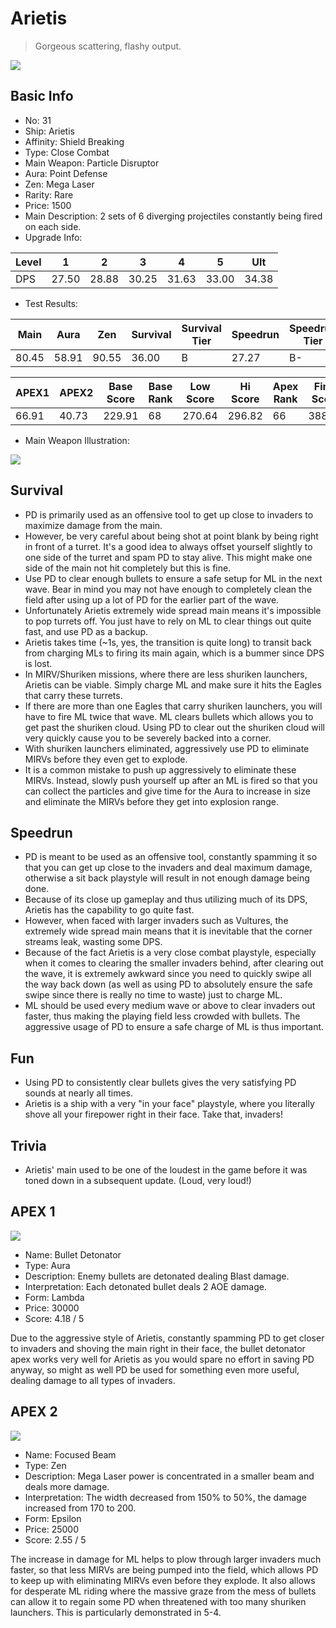 # Arietis

> Gorgeous scattering, flashy output.

<img src="/ships/ship_31.png" style={{zoom:1}}/>

## Basic Info

- No: 31
- Ship: Arietis
- Affinity: Shield Breaking
- Type: Close Combat
- Main Weapon: Particle Disruptor
- Aura: Point Defense
- Zen: Mega Laser
- Rarity: Rare
- Price: 1500
- Main Description: 2 sets of 6 diverging projectiles constantly being fired on each side.
- Upgrade Info: 

| Level | 1 | 2 | 3 | 4 | 5 | Ult |
|--|--|--|--|--|--|--|
| DPS | 27.50 | 28.88 | 30.25 | 31.63 | 33.00 | 34.38 |

- Test Results: 

| Main | Aura | Zen | Survival | Survival Tier | Speedrun | Speedrun Tier | Fun | Fun Tier |
|--|--|--|--|--|--|--|--|--|
| 80.45 | 58.91 | 90.55 | 36.00 | B | 27.27 | B- | 28.36 | C+ |

| APEX1 | APEX2 | Base Score | Base Rank | Low Score | Hi Score | Apex Rank | Final Score | FinalRank |
|--|--|--|--|--|--|--|--|--|
| 66.91 | 40.73 | 229.91 | 68 | 270.64 | 296.82 | 66 | 388.45 | 64 |

- Main Weapon Illustration:

<img src="/illustration/main_31.gif" style={{zoom:1}}/>

## Survival

- PD is primarily used as an offensive tool to get up close to invaders to maximize damage from the main.
- However, be very careful about being shot at point blank by being right in front of a turret. It's a good idea to always offset yourself slightly to one side of the turret and spam PD to stay alive. This might make one side of the main not hit completely but this is fine.
- Use PD to clear enough bullets to ensure a safe setup for ML in the next wave. Bear in mind you may not have enough to completely clean the field after using up a lot of PD for the earlier part of the wave.
- Unfortunately Arietis extremely wide spread main means it's impossible to pop turrets off. You just have to rely on ML to clear things out quite fast, and use PD as a backup.
- Arietis takes time (~1s, yes, the transition is quite long) to transit back from charging MLs to firing its main again, which is a bummer since DPS is lost.
- In MIRV/Shuriken missions, where there are less shuriken launchers, Arietis can be viable. Simply charge ML and make sure it hits the Eagles that carry these turrets.
- If there are more than one Eagles that carry shuriken launchers, you will have to fire ML twice that wave. ML clears bullets which allows you to get past the shuriken cloud. Using PD to clear out the shuriken cloud will very quickly cause you to be severely backed into a corner.
- With shuriken launchers eliminated, aggressively use PD to eliminate MIRVs before they even get to explode.
- It is a common mistake to push up aggressively to eliminate these MIRVs. Instead, slowly push yourself up after an ML is fired so that you can collect the particles and give time for the Aura to increase in size and eliminate the MIRVs before they get into explosion range.

## Speedrun

- PD is meant to be used as an offensive tool, constantly spamming it so that you can get up close to the invaders and deal maximum damage, otherwise a sit back playstyle will result in not enough damage being done.
- Because of its close up gameplay and thus utilizing much of its DPS, Arietis has the capability to go quite fast.
- However, when faced with larger invaders such as Vultures, the extremely wide spread main means that it is inevitable that the corner streams leak, wasting some DPS.
- Because of the fact Arietis is a very close combat playstyle, especially when it comes to clearing the smaller invaders behind, after clearing out the wave, it is extremely awkward since you need to quickly swipe all the way back down (as well as using PD to absolutely ensure the safe swipe since there is really no time to waste) just to charge ML.
- ML should be used every medium wave or above to clear invaders out faster, thus making the playing field less crowded with bullets. The aggressive usage of PD to ensure a safe charge of ML is thus important.

## Fun

- Using PD to consistently clear bullets gives the very satisfying PD sounds at nearly all times.
- Arietis is a ship with a very "in your face" playstyle, where you literally shove all your firepower right in their face. Take that, invaders!

## Trivia

- Arietis' main used to be one of the loudest in the game before it was toned down in a subsequent update. (Loud, very loud!)

## APEX 1

<img src="/ships/ship_31_apex_1.png" style={{zoom:1}}/>

- Name: Bullet Detonator
- Type: Aura
- Description: Enemy bullets are detonated dealing Blast damage.
- Interpretation: Each detonated bullet deals 2 AOE damage.
- Form: Lambda
- Price: 30000
- Score: 4.18 / 5

Due to the aggressive style of Arietis, constantly spamming PD to get closer to invaders and shoving the main right in their face, the bullet detonator apex works very well for Arietis as you would spare no effort in saving PD anyway, so might as well PD be used for something even more useful, dealing damage to all types of invaders.

## APEX 2

<img src="/ships/ship_31_apex_2.png" style={{zoom:1}}/>

- Name: Focused Beam
- Type: Zen
- Description: Mega Laser power is concentrated in a smaller beam and deals more damage.
- Interpretation: The width decreased from 150% to 50%, the damage increased from 170 to 200.
- Form: Epsilon
- Price: 25000
- Score: 2.55 / 5

The increase in damage for ML helps to plow through larger invaders much faster, so that less MIRVs are being pumped into the field, which allows PD to keep up with eliminating MIRVs even before they explode. It also allows for desperate ML riding where the massive graze from the mess of bullets can allow it to regain some PD when threatened with too many shuriken launchers. This is particularly demonstrated in 5-4.
